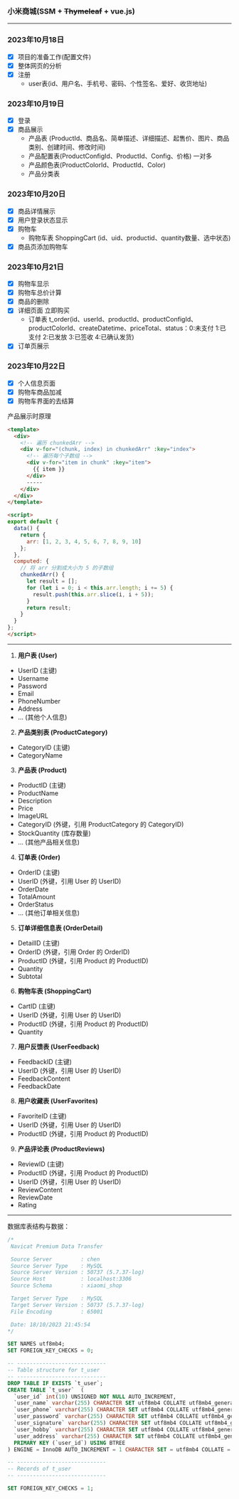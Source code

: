 ### 小米商城(SSM + ~~Thymeleaf~~ + vue.js)

---

### 2023年10月18日 

- [x] 项目的准备工作(配置文件)
- [x] 整体网页的分析
- [x] 注册
  - user表(id、用户名、手机号、密码、个性签名、爱好、收货地址)

### 2023年10月19日

- [x] 登录
- [x] 商品展示
  - 产品表 (ProductId、商品名、简单描述、详细描述、起售价、图片、商品类别、创建时间、修改时间)
  - 产品配置表(ProductConfigId、ProductId、Config、价格) 一对多
  - 产品颜色表(ProductColorId、ProductId、Color)
  - 产品分类表

### 2023年10月20日

- [x] 商品详情展示
- [x] 用户登录状态显示
- [x] 购物车
  - 购物车表 ShoppingCart (id、uid、productid、quantity数量、选中状态)
- [x] 商品页添加购物车

### 2023年10月21日

- [x] 购物车显示
- [x] 购物车总价计算
- [x] 商品的删除
- [x] 详细页面 立即购买
  - 订单表 t_order(id、userId、productId、productConfigId、productColorId、createDatetime、priceTotal、status：0:未支付 1:已支付 2:已发放 3:已签收 4:已确认发货)
- [x] 订单页展示

### 2023年10月22日

- [x] 个人信息页面
- [x] 购物车商品加减
- [x] 购物车界面的去结算

产品展示时原理
```html
<template>
  <div>
    <!-- 遍历 chunkedArr -->
    <div v-for="(chunk, index) in chunkedArr" :key="index">
      <!-- 遍历每个子数组 -->
      <div v-for="item in chunk" :key="item">
        {{ item }}
      </div>
      -----
    </div>
  </div>
</template>

<script>
export default {
  data() {
    return {
      arr: [1, 2, 3, 4, 5, 6, 7, 8, 9, 10]
    };
  },
  computed: {
    // 将 arr 分割成大小为 5 的子数组
    chunkedArr() {
      let result = [];
      for (let i = 0; i < this.arr.length; i += 5) {
        result.push(this.arr.slice(i, i + 5));
      }
      return result;
    }
  }
};
</script>

```

---

1. **用户表 (User)**
  - UserID (主键)
  - Username
  - Password
  - Email
  - PhoneNumber
  - Address
  - ... (其他个人信息)

2. **产品类别表 (ProductCategory)**
  - CategoryID (主键)
  - CategoryName

3. **产品表 (Product)**
  - ProductID (主键)
  - ProductName
  - Description
  - Price
  - ImageURL
  - CategoryID (外键，引用 ProductCategory 的 CategoryID)
  - StockQuantity (库存数量)
  - ... (其他产品相关信息)

4. **订单表 (Order)**
  - OrderID (主键)
  - UserID (外键，引用 User 的 UserID)
  - OrderDate
  - TotalAmount
  - OrderStatus
  - ... (其他订单相关信息)

5. **订单详细信息表 (OrderDetail)**
  - DetailID (主键)
  - OrderID (外键，引用 Order 的 OrderID)
  - ProductID (外键，引用 Product 的 ProductID)
  - Quantity
  - Subtotal

6. **购物车表 (ShoppingCart)**
  - CartID (主键)
  - UserID (外键，引用 User 的 UserID)
  - ProductID (外键，引用 Product 的 ProductID)
  - Quantity

7. **用户反馈表 (UserFeedback)**
  - FeedbackID (主键)
  - UserID (外键，引用 User 的 UserID)
  - FeedbackContent
  - FeedbackDate

8. **用户收藏表 (UserFavorites)**
  - FavoriteID (主键)
  - UserID (外键，引用 User 的 UserID)
  - ProductID (外键，引用 Product 的 ProductID)

9. **产品评论表 (ProductReviews)**
  - ReviewID (主键)
  - ProductID (外键，引用 Product 的 ProductID)
  - UserID (外键，引用 User 的 UserID)
  - ReviewContent
  - ReviewDate
  - Rating

---

数据库表结构与数据：

```sql
/*
 Navicat Premium Data Transfer

 Source Server         : chen
 Source Server Type    : MySQL
 Source Server Version : 50737 (5.7.37-log)
 Source Host           : localhost:3306
 Source Schema         : xiaomi_shop

 Target Server Type    : MySQL
 Target Server Version : 50737 (5.7.37-log)
 File Encoding         : 65001

 Date: 18/10/2023 21:45:54
*/

SET NAMES utf8mb4;
SET FOREIGN_KEY_CHECKS = 0;

-- ----------------------------
-- Table structure for t_user
-- ----------------------------
DROP TABLE IF EXISTS `t_user`;
CREATE TABLE `t_user`  (
  `user_id` int(10) UNSIGNED NOT NULL AUTO_INCREMENT,
  `user_name` varchar(255) CHARACTER SET utf8mb4 COLLATE utf8mb4_general_ci NULL DEFAULT NULL,
  `user_phone` varchar(255) CHARACTER SET utf8mb4 COLLATE utf8mb4_general_ci NULL DEFAULT NULL,
  `user_password` varchar(255) CHARACTER SET utf8mb4 COLLATE utf8mb4_general_ci NULL DEFAULT NULL,
  `user_signature` varchar(255) CHARACTER SET utf8mb4 COLLATE utf8mb4_general_ci NULL DEFAULT NULL COMMENT '个性签名',
  `user_hobby` varchar(255) CHARACTER SET utf8mb4 COLLATE utf8mb4_general_ci NULL DEFAULT NULL,
  `user_address` varchar(255) CHARACTER SET utf8mb4 COLLATE utf8mb4_general_ci NULL DEFAULT NULL,
  PRIMARY KEY (`user_id`) USING BTREE
) ENGINE = InnoDB AUTO_INCREMENT = 1 CHARACTER SET = utf8mb4 COLLATE = utf8mb4_general_ci ROW_FORMAT = Dynamic;

-- ----------------------------
-- Records of t_user
-- ----------------------------

SET FOREIGN_KEY_CHECKS = 1;

```